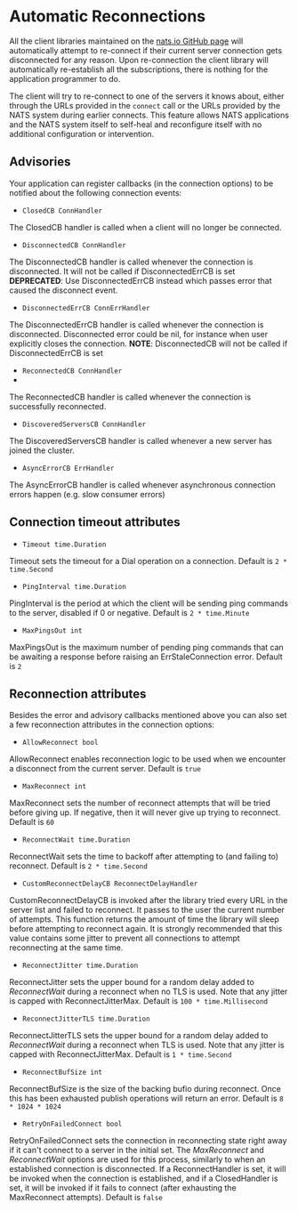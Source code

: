 # Automatic Reconnections

All the client libraries maintained on the [nats.io GitHub page](https://github.com/nats-io) will automatically attempt to re-connect if their current server connection gets disconnected for any reason. Upon re-connection the client library will automatically re-establish all the subscriptions, there is nothing for the application programmer to do.

The client will try to re-connect to one of the servers it knows about, either through the URLs provided in the `connect` call or the URLs provided by the NATS system during earlier connects. This feature allows NATS applications and the NATS system itself to self-heal and reconfigure itself with no additional configuration or intervention.

## Advisories

Your application can register callbacks (in the connection options) to be notified about the following connection events:

* `ClosedCB ConnHandler`

The ClosedCB handler is called when a client will no longer be connected.


* `DisconnectedCB ConnHandler`

The DisconnectedCB handler is called whenever the connection is disconnected. It will not be called if DisconnectedErrCB is set
**DEPRECATED**: Use DisconnectedErrCB instead which passes error that caused the disconnect event.

* `DisconnectedErrCB ConnErrHandler`

The DisconnectedErrCB handler is called whenever the connection is disconnected. Disconnected error could be nil, for instance when user explicitly closes the connection.
**NOTE**: DisconnectedCB will not be called if DisconnectedErrCB is set

* `ReconnectedCB ConnHandler`
* 
The ReconnectedCB handler is called whenever the connection is successfully reconnected.

* `DiscoveredServersCB ConnHandler`

The DiscoveredServersCB handler is called whenever a new server has joined the cluster. 

* `AsyncErrorCB ErrHandler`
  
The AsyncErrorCB handler is called whenever asynchronous connection errors happen (e.g. slow consumer errors)

## Connection timeout attributes

* `Timeout time.Duration`

Timeout sets the timeout for a Dial operation on a connection. Default is `2 * time.Second`
	
* `PingInterval time.Duration`

PingInterval is the period at which the client will be sending ping commands to the server, disabled if 0 or negative. Default is `2 * time.Minute`

* `MaxPingsOut int`

MaxPingsOut is the maximum number of pending ping commands that can be awaiting a response before raising an ErrStaleConnection error. Default is `2`

## Reconnection attributes

Besides the error and advisory callbacks mentioned above you can also set a few reconnection attributes in the connection options:

* `AllowReconnect bool`

AllowReconnect enables reconnection logic to be used when we encounter a disconnect from the current server. Default is `true`

* `MaxReconnect int`

MaxReconnect sets the number of reconnect attempts that will be tried before giving up. If negative, then it will never give up trying to reconnect. Default is `60`

* `ReconnectWait time.Duration`

ReconnectWait sets the time to backoff after attempting to (and failing to) reconnect. Default is `2 * time.Second`

* `CustomReconnectDelayCB ReconnectDelayHandler`
  
CustomReconnectDelayCB is invoked after the library tried every URL in the server list and failed to reconnect. It passes to the user the current number of attempts. This function returns the amount of time the library will sleep before attempting to reconnect again. It is strongly recommended that this value contains some jitter to prevent all connections to attempt reconnecting at the same time.

* `ReconnectJitter time.Duration`
  
ReconnectJitter sets the upper bound for a random delay added to *ReconnectWait* during a reconnect when no TLS is used. Note that any jitter is capped with ReconnectJitterMax. Default is `100 * time.Millisecond`

* `ReconnectJitterTLS time.Duration`

ReconnectJitterTLS sets the upper bound for a random delay added to *ReconnectWait* during a reconnect when TLS is used. Note that any jitter is capped with ReconnectJitterMax. Default is `1 * time.Second`

* `ReconnectBufSize int`

ReconnectBufSize is the size of the backing bufio during reconnect. Once this has been exhausted publish operations will return an error. Default is `8 * 1024 * 1024`

* `RetryOnFailedConnect bool`

RetryOnFailedConnect sets the connection in reconnecting state right away if it can't connect to a server in the initial set. The *MaxReconnect* and *ReconnectWait* options are used for this process, similarly to when an established connection is disconnected. If a ReconnectHandler is set, it will be invoked when the connection is established, and if a ClosedHandler is set, it will be invoked if it fails to connect (after exhausting the MaxReconnect attempts). Default is `false`